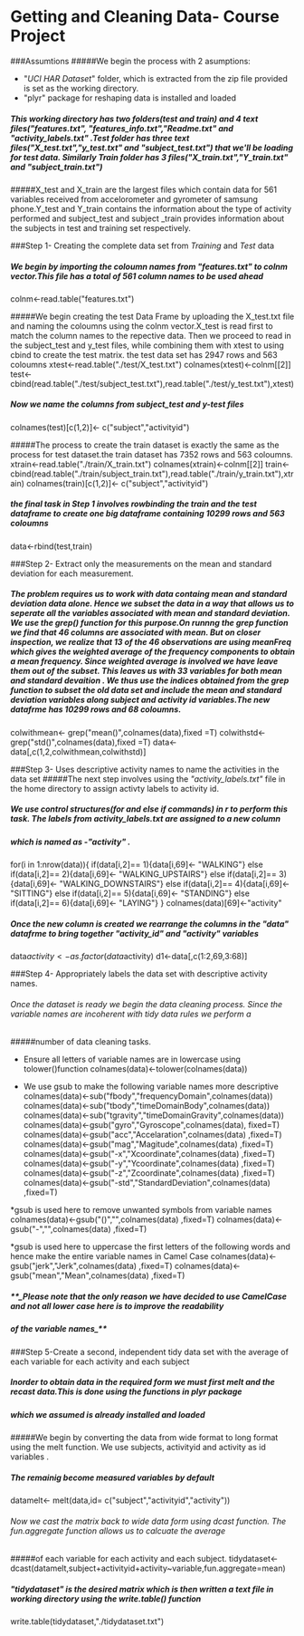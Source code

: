 Getting and Cleaning Data- Course Project
===========================================



###Assumtions
#####We begin the process with 2 asumptions:
* "_UCI HAR Dataset_" folder, which is extracted from the zip file provided is set as the working directory.
* "plyr" package for reshaping data is installed and loaded

##### This working directory has two folders(test and train) and 4 text files("features.txt", "features_info.txt","Readme.txt" and "activity_labels.txt" .Test folder has three text files("X_test.txt","y_test.txt" and "subject_test.txt") that we'll be loading for test data. Similarly Train folder has 3 files("X_train.txt","Y_train.txt" and "subject_train.txt")
#####X_test and X_train are the largest files which contain data for 561 variables received from accelorometer and gyrometer of samsung phone.Y_test and Y_train contains the information about the type of activity performed and subject_test and subject _train provides information about the subjects in test and training set respectively.

###Step 1- Creating the complete data set from _Training_ and _Test_ data

##### We begin by importing the coloumn names from "_features.txt_" to _colnm_ vector.This file has a total of 561 column names to be used ahead
colnm<-read.table("features.txt")

#####We begin creating the test Data Frame by uploading the X_test.txt file and naming the coloumns using the colnm vector.X_test is read first to match the column names to the repective data. Then we proceed to read in the subject_test and y_test files, while combining them with xtest to using cbind to create the test matrix. the test data set has 2947 rows and 563 coloumns
xtest<-read.table("./test/X_test.txt")
colnames(xtest)<-colnm[[2]]
test<- cbind(read.table("./test/subject_test.txt"),read.table("./test/y_test.txt"),xtest)
##### Now we name the columns from subject_test and y-test files
colnames(test)[c(1,2)]<- c("subject","activityid")

#####The process to create the train dataset is exactly the same as the process for test dataset.the train dataset has 7352 rows and 563 coloumns.
xtrain<-read.table("./train/X_train.txt")
colnames(xtrain)<-colnm[[2]]
train<-cbind(read.table("./train/subject_train.txt"),read.table("./train/y_train.txt"),xtrain)
colnames(train)[c(1,2)]<- c("subject","activityid")

##### the final task in Step 1 involves rowbinding the train and the test dataframe to create one big dataframe containing 10299 rows and 563 coloumns
data<-rbind(test,train)

###Step 2- Extract only the measurements on the mean and standard deviation for each measurement. 
##### The problem requires us to work with data containg mean and standard deviation data alone. Hence we subset the data in a way that allows us to seperate all the variables associated with mean and standard deviation. We use the **_grep()_** function for this purpose.On runnng the grep function we find that 46 columns are associated with mean. But on closer inspection, we realize that 13 of the 46 observations are using meanFreq which gives the _**weighted average**_ of the frequency components to obtain a mean frequency. Since weighted average is involved we have leave them out of the subset. This leaves us with 33 variables for both mean and standard devaition . We thus use the indices obtained from the grep function to subset the old data set and include the mean and standard deviation variables along subject and activity id variables.The new datafrme has 10299 rows and 68 coloumns.

colwithmean<- grep("mean()",colnames(data),fixed =T)
colwithstd<-grep("std()",colnames(data),fixed =T)
data<- data[,c(1,2,colwithmean,colwithstd)]

###Step 3- Uses descriptive activity names to name the activities in the data set
#####The next step involves using the _"activity_labels.txt"_ file in the home directory to assign activty labels to activity id.
##### We use control structures(for and else if commands) in r to perform this task.  The labels from activity_labels.txt are assigned to a new column
##### which is named as -"activity" .
for(i in 1:nrow(data)){
        if(data[i,2]== 1){data[i,69]<- "WALKING"}
        else if(data[i,2]== 2){data[i,69]<- "WALKING_UPSTAIRS"}
        else if(data[i,2]== 3){data[i,69]<- "WALKING_DOWNSTAIRS"}
        else if(data[i,2]== 4){data[i,69]<- "SITTING"}
        else if(data[i,2]== 5){data[i,69]<- "STANDING"}
        else if(data[i,2]== 6){data[i,69]<- "LAYING"}
                }
colnames(data)[69]<-"activity"

##### Once the new column is created we rearrange the columns in the "data" datafrme to bring together "activity_id" and "activity" variables
data$activity<-as.factor(data$activity)
d1<-data[,c(1:2,69,3:68)] 

###Step 4- Appropriately labels the data set with descriptive activity names. 
###### Once the dataset is ready we begin the data cleaning process. Since the variable names are incoherent with tidy data rules we perform a 
#####number of data cleaning tasks.
* Ensure all letters of variable names are in lowercase using tolower()function
colnames(data)<-tolower(colnames(data))

* We use gsub to make the following variable names more descriptive  
colnames(data)<-sub("fbody","frequencyDomain",colnames(data))
colnames(data)<-sub("tbody","timeDomainBody",colnames(data))
colnames(data)<-sub("tgravity","timeDomainGravity",colnames(data))
colnames(data)<-gsub("gyro","Gyroscope",colnames(data), fixed=T)    
colnames(data)<-gsub("acc","Accelaration",colnames(data) ,fixed=T)
colnames(data)<-gsub("mag","Magitude",colnames(data) ,fixed=T)
colnames(data)<-gsub("-x","Xcoordinate",colnames(data) ,fixed=T)
colnames(data)<-gsub("-y","Ycoordinate",colnames(data) ,fixed=T)
colnames(data)<-gsub("-z","Zcoordinate",colnames(data) ,fixed=T)
colnames(data)<-gsub("-std","StandardDeviation",colnames(data) ,fixed=T)

*gsub is used here to remove unwanted symbols from variable names
colnames(data)<-gsub("()","",colnames(data) ,fixed=T)
colnames(data)<-gsub("-","",colnames(data) ,fixed=T)

*gsub is used here to uppercase the first letters of the following words and hence make the entire variable names in Camel Case
colnames(data)<-gsub("jerk","Jerk",colnames(data) ,fixed=T)
colnames(data)<-gsub("mean","Mean",colnames(data) ,fixed=T)

#####  **_Please note that the only reason we have decided to use CamelCase and not all lower case here is to improve the readability 
##### of the variable names_**


###Step 5-Create a second, independent tidy data set with the average of each variable for each activity and each subject

##### Inorder to obtain data in the required form we must first melt and the recast data.This is done using the functions in plyr package
##### which we assumed is already installed and loaded

#####We begin by converting the data from wide format to long format using the melt function. We use subjects, activityid and activity as id variables .
#####  The remainig become measured variables by default
datamelt<- melt(data,id= c("subject","activityid","activity"))

###### Now we cast the matrix back to wide data form using dcast function. The fun.aggregate function allows us to calcuate the average
#####of each variable for each activity and each subject.
tidydataset<-dcast(datamelt,subject+activityid+activity~variable,fun.aggregate=mean)

##### "tidydataset" is the desired matrix which is then written a text file in working directory using the write.table() function
write.table(tidydataset,"./tidydataset.txt")

                  
